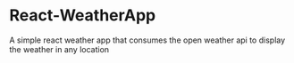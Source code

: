 # React-WeatherApp
A simple react weather app that consumes the open weather api to display the weather in any location
